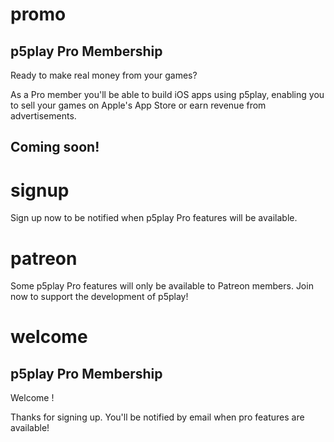 # promo

## p5play Pro Membership

Ready to make real money from your games?

As a Pro member you'll be able to build iOS apps using p5play, enabling you to sell your games on Apple's App Store or earn revenue from advertisements.

## Coming soon!

# signup

Sign up now to be notified when p5play Pro features will be available.

# patreon

Some p5play Pro features will only be available to Patreon members. Join now to support the development of p5play!

# welcome

## p5play Pro Membership

Welcome !

Thanks for signing up. You'll be notified by email when pro features are available!
